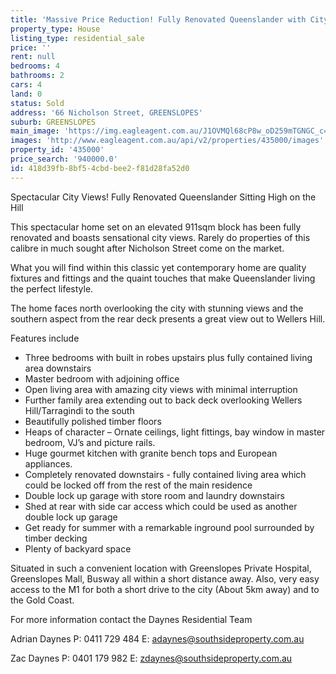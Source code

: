 ```yaml
---
title: 'Massive Price Reduction! Fully Renovated Queenslander with City Views'
property_type: House
listing_type: residential_sale
price: ''
rent: null
bedrooms: 4
bathrooms: 2
cars: 4
land: 0
status: Sold
address: '66 Nicholson Street, GREENSLOPES'
suburb: GREENSLOPES
main_image: 'https://img.eagleagent.com.au/J1OVMQl68cP8w_oD259mTGNGC_c=/1280x854/smart/https://s3-us-west-2.amazonaws.com/eagleagent-orig/images/6819658/106093230-image-M.jpg'
images: 'http://www.eagleagent.com.au/api/v2/properties/435000/images'
property_id: '435000'
price_search: '940000.0'
id: 418d39fb-8bf5-4cbd-bee2-f81d28fa52d0
---
```

Spectacular City Views! Fully Renovated Queenslander Sitting High on the Hill

This spectacular home set on an elevated 911sqm block has been fully renovated and boasts sensational city views. Rarely do properties of this calibre in much sought after Nicholson Street come on the market.

What you will find within this classic yet contemporary home are quality fixtures and fittings and the quaint touches that make Queenslander living the perfect lifestyle.

The home faces north overlooking the city with stunning views and the southern aspect from the rear deck presents a great view out to Wellers Hill.

Features include
*  Three bedrooms with built in robes upstairs plus fully contained living area downstairs
*  Master bedroom with adjoining office
*  Open living area with amazing city views with minimal interruption
*  Further family area extending out to back deck overlooking Wellers Hill/Tarragindi to the south
*  Beautifully polished timber floors
*  Heaps of character – Ornate ceilings, light fittings, bay window in master bedroom, VJ’s and picture rails.
*  Huge gourmet kitchen with granite bench tops and European appliances.
*  Completely renovated downstairs - fully contained living area which could be locked off from the rest of the main residence
*  Double lock up garage with store room and laundry downstairs
*  Shed at rear with side car access which could be used as another double lock up garage
*  Get ready for summer with a remarkable inground pool surrounded by timber decking
*  Plenty of backyard space

Situated in such a convenient location with Greenslopes Private Hospital, Greenslopes Mall, Busway all within a short distance away. Also, very easy access to the M1 for both a short drive to the city (About 5km away) and to the Gold Coast.

For more information contact the Daynes Residential Team

Adrian Daynes
P: 0411 729 484
E: adaynes@southsideproperty.com.au

Zac Daynes
P: 0401 179 982
E: zdaynes@southsideproperty.com.au